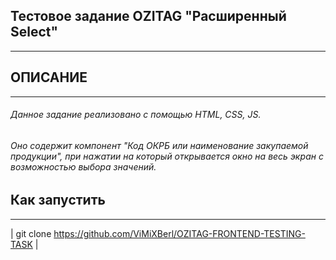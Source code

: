 ## Тестовое задание OZITAG "Расширенный Select"
____

## ОПИСАНИЕ
____

###### Данное задание реализовано с помощью HTML, CSS, JS.
###### Оно содержит компонент "Код ОКРБ или наименование закупаемой продукции", при нажатии на который открывается окно на весь экран с возможностью выбора значений.

## Как запустить
____

| git clone https://github.com/ViMiXBerl/OZITAG-FRONTEND-TESTING-TASK |
